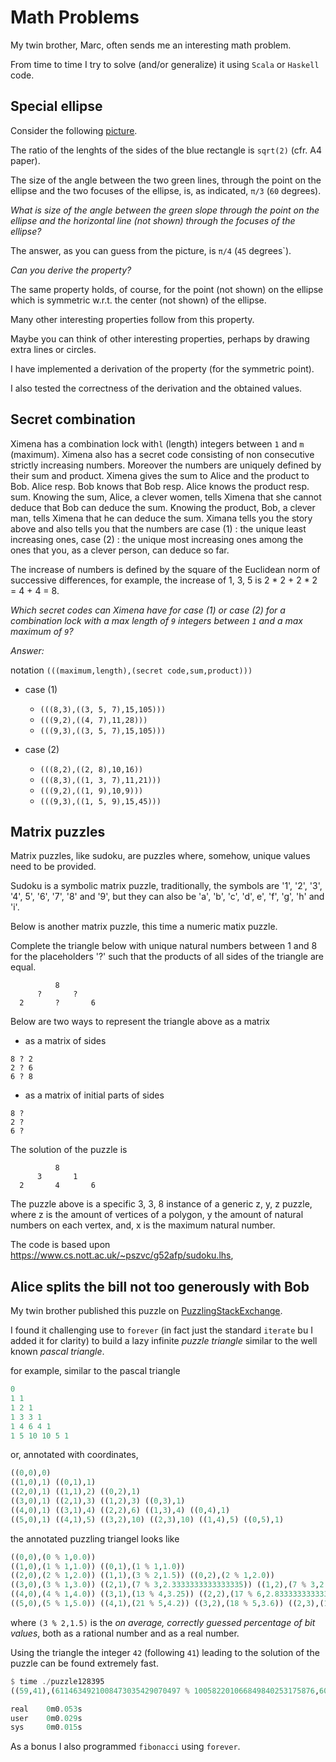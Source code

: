 # Math Problems

My twin brother, Marc, often sends me an interesting math problem.

From time to time I try to solve (and/or generalize) it using `Scala` or `Haskell` code.

## Special ellipse

Consider the following
[picture](https://github.com/LucDuponcheelAtGitHub/mathProblems/blob/master/png/ellipse.png).

The ratio of the lenghts of the sides of the blue rectangle is `sqrt(2)` (cfr. A4 paper).

The size of the angle between the two green lines, through the point on the ellipse
and the two focuses of the ellipse, is, as indicated, `π/3` (`60` degrees).

*What is size of the angle between the green slope through the point on the*
*ellipse and the horizontal line (not shown) through the focuses of the ellipse?*

The answer, as you can guess from the picture, is `π/4` (`45` degrees`).

*Can you derive the property?*

The same property holds, of course, for the point (not shown) on the ellipse
which is symmetric w.r.t. the center (not shown) of the ellipse.

Many other interesting properties follow from this property.

Maybe you can think of other interesting properties,
perhaps by drawing extra lines or circles.

I have implemented a derivation of the property (for the symmetric point).

I also tested the correctness of the derivation and the obtained values.

## Secret combination

Ximena has a combination lock with`l` (length) integers between `1` and `m` (maximum).
Ximena also has a secret code consisting of non consecutive strictly increasing numbers.
Moreover the numbers are uniquely defined by their sum and product.
Ximena gives the sum to Alice and the product to Bob.
Alice resp. Bob knows that Bob resp. Alice knows the product resp. sum.
Knowing the sum, Alice, a clever women, tells Ximena that she cannot deduce that Bob can deduce the sum.
Knowing the product, Bob, a clever man, tells Ximena that he can deduce the sum.
Ximana tells you the story above and also tells you that the numbers are
case (1) : the unique least increasing ones,
case (2) : the unique most increasing ones
among the ones that you, as a clever person, can deduce so far.

The increase of numbers is defined by the square of the Euclidean norm of successive
differences, for example, the increase of 1, 3, 5 is 2 * 2 + 2 * 2 = 4 + 4 = 8.

*Which secret codes can Ximena have for case (1) or case (2) for a combination lock*
*with a max length of `9` integers between `1` and a max maximum of `9`?*

*Answer:* 

notation `(((maximum,length),(secret code,sum,product)))`

- case (1)
  - `(((8,3),((3, 5, 7),15,105)))`
  - `(((9,2),((4, 7),11,28)))`
  - `(((9,3),((3, 5, 7),15,105)))`

- case (2)
  - `(((8,2),((2, 8),10,16))`
  - `(((8,3),((1, 3, 7),11,21)))`
  - `(((9,2),((1, 9),10,9)))`
  - `(((9,3),((1, 5, 9),15,45)))`

## Matrix puzzles

Matrix puzzles, like sudoku, are puzzles where, somehow,
unique values need to be provided.

Sudoku is a symbolic matrix puzzle, traditionally, the symbols are
'1', '2', '3', '4', 5', '6', '7', '8' and '9', but they can also be
'a', 'b', 'c', 'd', e', 'f', 'g', 'h' and 'i'.

Below is another matrix puzzle, this time a numeric matix puzzle.

Complete the triangle below with unique natural numbers between 1 and 8
for the placeholders '?'
such that the products of all sides of the triangle are equal.

```
          8
      ?       ?
  2       ?       6
```

Below are two ways to represent the triangle above as a matrix

- as a matrix of sides

```
8 ? 2
2 ? 6
6 ? 8
```

- as a matrix of initial parts of sides

```
8 ?
2 ?
6 ?
```

The solution of the puzzle is

```
          8
      3       1
  2       4       6
```

The puzzle above is a specific 3, 3, 8 instance of a generic z, y, z puzzle, where
z is the amount of vertices of a polygon,
y the amount of natural numbers on each vertex, and,
x is the maximum natural number.

The code is based upon https://www.cs.nott.ac.uk/~pszvc/g52afp/sudoku.lhs,

## Alice splits the bill not too generously with Bob

My twin brother published this puzzle on
[PuzzlingStackExchange](https://puzzling.stackexchange.com/questions/128395/alice-splits-the-bill-not-too-generously-with-bob).

I found it challenging use to `forever` (in fact just the standard `iterate` bu I added it for clarity) to build a
lazy infinite *puzzle triangle* similar to the well known *pascal triangle*.

for example, similar to the pascal triangle

```haskell
0
1 1
1 2 1
1 3 3 1
1 4 6 4 1
1 5 10 10 5 1
```

or, annotated with coordinates,

```haskell
((0,0),0)
((1,0),1) ((0,1),1)
((2,0),1) ((1,1),2) ((0,2),1)
((3,0),1) ((2,1),3) ((1,2),3) ((0,3),1)
((4,0),1) ((3,1),4) ((2,2),6) ((1,3),4) ((0,4),1)
((5,0),1) ((4,1),5) ((3,2),10) ((2,3),10) ((1,4),5) ((0,5),1)
```

the annotated puzzling triangel looks like

```haskell
((0,0),(0 % 1,0.0))
((1,0),(1 % 1,1.0)) ((0,1),(1 % 1,1.0))
((2,0),(2 % 1,2.0)) ((1,1),(3 % 2,1.5)) ((0,2),(2 % 1,2.0))
((3,0),(3 % 1,3.0)) ((2,1),(7 % 3,2.3333333333333335)) ((1,2),(7 % 3,2.3333333333333335)) ((0,3),(3 % 1,3.0))
((4,0),(4 % 1,4.0)) ((3,1),(13 % 4,3.25)) ((2,2),(17 % 6,2.8333333333333335)) ((1,3),(13 % 4,3.25)) ((0,4),(4 % 1,4.0))
((5,0),(5 % 1,5.0)) ((4,1),(21 % 5,4.2)) ((3,2),(18 % 5,3.6)) ((2,3),(18 % 5,3.6)) ((1,4),(21 % 5,4.2)) ((0,5),(5 % 1,5.0))
```

where `(3 % 2,1.5)` is the *on average, correctly guessed percentage of bit values*, both as a rational number
and as a real number.

Using the triangle the integer `42` (following `41`) leading to the solution of the puzzle can be found extremely fast.

```haskell
$ time ./puzzle128395 
((59,41),(6114634921008473035429070497 % 100582201066849840253175876,60.7924151206883))

real    0m0.053s
user    0m0.029s
sys     0m0.015s
```

As a bonus I also programmed `fibonacci` using `forever`.



